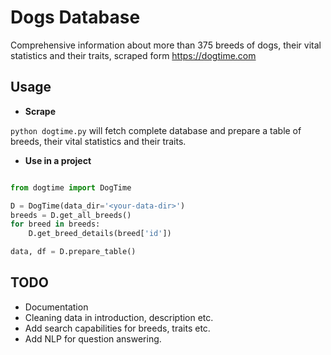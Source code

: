 # Dogs Database

Comprehensive information about more than 375 breeds of dogs, their vital statistics and their traits, scraped form https://dogtime.com

## Usage

* **Scrape**

`python dogtime.py` will fetch complete database and prepare a table of breeds, their vital statistics and their traits.

* **Use in a project**

```python

from dogtime import DogTime

D = DogTime(data_dir='<your-data-dir>')
breeds = D.get_all_breeds()
for breed in breeds:
    D.get_breed_details(breed['id'])

data, df = D.prepare_table()
```

## TODO

* Documentation
* Cleaning data in introduction, description etc.
* Add search capabilities for breeds, traits etc.
* Add NLP for question answering.